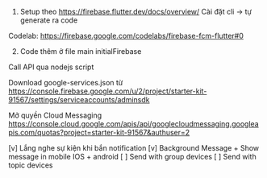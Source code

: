 1. Setup theo https://firebase.flutter.dev/docs/overview/
   Cài đặt cli -> tự generate ra code

Codelab: https://firebase.google.com/codelabs/firebase-fcm-flutter#0

2. Code thêm ở file main initialFirebase

Call API qua nodejs script

Download google-services.json từ https://console.firebase.google.com/u/2/project/starter-kit-91567/settings/serviceaccounts/adminsdk

Mở quyền Cloud Messaging https://console.cloud.google.com/apis/api/googlecloudmessaging.googleapis.com/quotas?project=starter-kit-91567&authuser=2

[v] Lắng nghe sự kiện khi bắn notification
[v] Background Message + Show message in mobile IOS + android
[ ] Send with group devices
[ ] Send with topic devices
